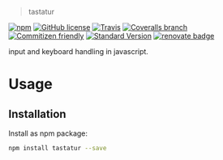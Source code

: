 > tastatur

[![npm](https://img.shields.io/npm/v/tastatur.svg)](https://www.npmjs.com/package/tastatur)
[![GitHub license](https://img.shields.io/github/license/KnisterPeter/tastatur.svg)]()
[![Travis](https://img.shields.io/travis/KnisterPeter/tastatur.svg)](https://travis-ci.org/KnisterPeter/tastatur)
[![Coveralls branch](https://img.shields.io/coveralls/KnisterPeter/tastatur/master.svg)](https://coveralls.io/github/KnisterPeter/tastatur)
[![Commitizen friendly](https://img.shields.io/badge/commitizen-friendly-brightgreen.svg)](http://commitizen.github.io/cz-cli/)
[![Standard Version](https://img.shields.io/badge/release-standard%20version-brightgreen.svg)](https://github.com/conventional-changelog/standard-version)
[![renovate badge](https://img.shields.io/badge/renovate-enabled-brightgreen.svg)](https://renovateapp.com/)

input and keyboard handling in javascript.

# Usage

## Installation
Install as npm package:

```sh
npm install tastatur --save
```
